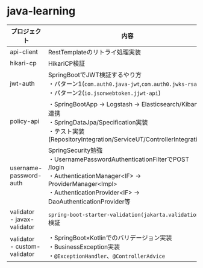 # java-learning

|プロジェクト|内容|
|----|----|
|api-client|RestTemplateのリトライ処理実装|
|hikari-cp|HikariCP検証|
|jwt-auth|SpringBootでJWT検証するやり方<br>・パターン1(`com.auth0.java-jwt`,`com.auth0.jwks-rsa`)<br>・パターン2(`io.jsonwebtoken.jjwt-api`)|
|policy-api|・SpringBootApp → Logstash → Elasticsearch/Kibana連携<br>・SpringDataJpa/Specification実装<br>・テスト実装(RepositoryIntegration/ServiceUT/ControllerIntegration)|
|username-password-auth|SpringSecurity勉強<br>・UsernamePasswordAuthenticationFilterでPOST /login<br>・AuthenticationManager\<IF\> → ProviderManager\<Impl\><br>・AuthenticationProvider\<IF\> → DaoAuthenticationProvider等|
|validator<br> - javax-validator|`spring-boot-starter-validation(jakarta.validation)`検証|
|validator<br> - custom-validator|・SpringBoot×Kotlinでのバリデージョン実装<br>・BusinessException実装<br>・`@ExceptionHandler`、`@ControllerAdvice`|

